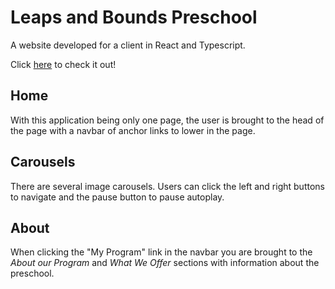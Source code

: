 # Leaps and Bounds Preschool

A website developed for a client in React and Typescript.

Click [here](http://leapsandboundsprek.com) to check it out! 

## Home
With this application being only one page, the user is brought to the head of the page with a navbar of anchor links to lower in the page.

## Carousels
There are several image carousels. Users can click the left and right buttons to navigate and the pause button to pause autoplay.

## About
When clicking the "My Program" link in the navbar you are brought to the *About our Program* and *What We Offer* sections with information about the preschool.

